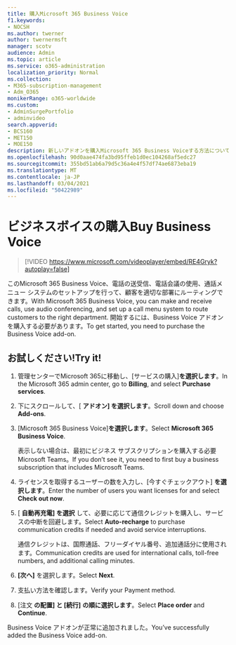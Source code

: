 ```yaml
---
title: 購入Microsoft 365 Business Voice
f1.keywords:
- NOCSH
ms.author: twerner
author: twernermsft
manager: scotv
audience: Admin
ms.topic: article
ms.service: o365-administration
localization_priority: Normal
ms.collection:
- M365-subscription-management
- Adm_O365
monikerRange: o365-worldwide
ms.custom:
- AdminSurgePortfolio
- adminvideo
search.appverid:
- BCS160
- MET150
- MOE150
description: 新しいアドオンを購入Microsoft 365 Business Voiceする方法について学習します。
ms.openlocfilehash: 90d0aae474fa3bd95ffeb1d0ec104268af5edc27
ms.sourcegitcommit: 355bd51ab6a79d5c36a4e4f57df74ae6873eba19
ms.translationtype: MT
ms.contentlocale: ja-JP
ms.lasthandoff: 03/04/2021
ms.locfileid: "50422989"
---
```

# <a name="buy-business-voice"></a><span data-ttu-id="6c214-103">ビジネスボイスの購入</span><span class="sxs-lookup"><span data-stu-id="6c214-103">Buy Business Voice</span></span>

> [!VIDEO https://www.microsoft.com/videoplayer/embed/RE4Gryk?autoplay=false]

<span data-ttu-id="6c214-104">このMicrosoft 365 Business Voice、電話の送受信、電話会議の使用、通話メニュー システムのセットアップを行って、顧客を適切な部署にルーティングできます。</span><span class="sxs-lookup"><span data-stu-id="6c214-104">With Microsoft 365 Business Voice, you can make and receive calls, use audio conferencing, and set up a call menu system to route customers to the right department.</span></span> <span data-ttu-id="6c214-105">開始するには、Business Voice アドオンを購入する必要があります。</span><span class="sxs-lookup"><span data-stu-id="6c214-105">To get started, you need to purchase the Business Voice add-on.</span></span>

## <a name="try-it"></a><span data-ttu-id="6c214-106">お試しください!</span><span class="sxs-lookup"><span data-stu-id="6c214-106">Try it!</span></span>

1. <span data-ttu-id="6c214-107">管理センターでMicrosoft 365に移動し、[サービスの購入]**を選択します**。</span><span class="sxs-lookup"><span data-stu-id="6c214-107">In the Microsoft 365 admin center, go to **Billing**, and select **Purchase services**.</span></span>
1. <span data-ttu-id="6c214-108">下にスクロールして、[ **アドオン] を選択します**。</span><span class="sxs-lookup"><span data-stu-id="6c214-108">Scroll down and choose **Add-ons**.</span></span> 
1. <span data-ttu-id="6c214-109">[Microsoft 365 Business Voice]**を選択します**。</span><span class="sxs-lookup"><span data-stu-id="6c214-109">Select **Microsoft 365 Business Voice**.</span></span>

    <span data-ttu-id="6c214-110">表示しない場合は、最初にビジネス サブスクリプションを購入する必要Microsoft Teams。</span><span class="sxs-lookup"><span data-stu-id="6c214-110">If you don’t see it, you need to first buy a business subscription that includes Microsoft Teams.</span></span>
1. <span data-ttu-id="6c214-111">ライセンスを取得するユーザーの数を入力し、[今すぐチェックアウト] **を選択します**。</span><span class="sxs-lookup"><span data-stu-id="6c214-111">Enter the number of users you want licenses for and select **Check out now**.</span></span>
1. <span data-ttu-id="6c214-112">[ **自動再充電] を選択** して、必要に応じて通信クレジットを購入し、サービスの中断を回避します。</span><span class="sxs-lookup"><span data-stu-id="6c214-112">Select **Auto-recharge** to purchase communication credits if needed and avoid service interruptions.</span></span>

    <span data-ttu-id="6c214-113">通信クレジットは、国際通話、フリーダイヤル番号、追加通話分に使用されます。</span><span class="sxs-lookup"><span data-stu-id="6c214-113">Communication credits are used for international calls, toll-free numbers, and additional calling minutes.</span></span>
1. <span data-ttu-id="6c214-114">**[次へ]** を選択します。</span><span class="sxs-lookup"><span data-stu-id="6c214-114">Select **Next**.</span></span>
1. <span data-ttu-id="6c214-115">支払い方法を確認します。</span><span class="sxs-lookup"><span data-stu-id="6c214-115">Verify your Payment method.</span></span>
1. <span data-ttu-id="6c214-116">[注文 **の配置] と [続行]** **の順に選択します**。</span><span class="sxs-lookup"><span data-stu-id="6c214-116">Select **Place order** and **Continue**.</span></span>

<span data-ttu-id="6c214-117">Business Voice アドオンが正常に追加されました。</span><span class="sxs-lookup"><span data-stu-id="6c214-117">You’ve successfully added the Business Voice add-on.</span></span>